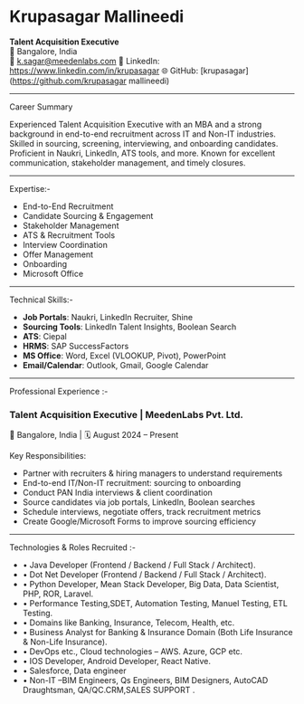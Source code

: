 # Krupasagar Mallineedi

**Talent Acquisition Executive**  
📍 Bangalore, India  
📧 k.sagar@meedenlabs.com 
🔗 LinkedIn: https://www.linkedin.com/in/krupasagar
🌐 GitHub: [krupasagar](https://github.com/krupasagar mallineedi)  

---

Career Summary

Experienced Talent Acquisition Executive with an MBA and a strong background in end-to-end recruitment across IT and Non-IT industries. Skilled in sourcing, screening, interviewing, and onboarding candidates. Proficient in Naukri, LinkedIn, ATS tools, and more. Known for excellent communication, stakeholder management, and timely closures.

---

Expertise:-

- End-to-End Recruitment  
- Candidate Sourcing & Engagement  
- Stakeholder Management  
- ATS & Recruitment Tools  
- Interview Coordination  
- Offer Management  
- Onboarding  
- Microsoft Office  

---

Technical Skills:-

- **Job Portals**: Naukri, LinkedIn Recruiter, Shine  
- **Sourcing Tools**: LinkedIn Talent Insights, Boolean Search  
- **ATS**: Ciepal  
- **HRMS**: SAP SuccessFactors  
- **MS Office**: Word, Excel (VLOOKUP, Pivot), PowerPoint  
- **Email/Calendar**: Outlook, Gmail, Google Calendar  

---

Professional Experience :-

### Talent Acquisition Executive | MeedenLabs Pvt. Ltd.  
📍 Bangalore, India | 🗓️ August 2024 – Present  

Key Responsibilities:
- Partner with recruiters & hiring managers to understand requirements  
- End-to-end IT/Non-IT recruitment: sourcing to onboarding  
- Conduct PAN India interviews & client coordination  
- Source candidates via job portals, LinkedIn, Boolean searches  
- Schedule interviews, negotiate offers, track recruitment metrics  
- Create Google/Microsoft Forms to improve sourcing efficiency  

---

Technologies & Roles Recruited :-

- •	Java Developer (Frontend / Backend / Full Stack / Architect).
- •	Dot Net Developer (Frontend / Backend / Full Stack / Architect).
- •	Python Developer, Mean Stack Developer, Big Data, Data Scientist, PHP, ROR, Laravel.
- •	Performance Testing,SDET, Automation Testing, Manuel Testing, ETL Testing.
- •	Domains like Banking, Insurance, Telecom, Health, etc.
- •	Business Analyst for Banking & Insurance Domain (Both Life Insurance & Non-Life Insurance).
- •	DevOps etc., Cloud technologies – AWS. Azure, GCP etc.
- •	IOS Developer, Android Developer, React Native.
- •	Salesforce, Data engineer 
- •	Non-IT –BIM Engineers, Qs Engineers, BIM Designers, AutoCAD Draughtsman, QA/QC.CRM,SALES SUPPORT
.
